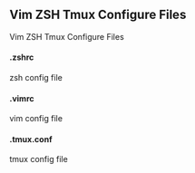 ## Vim ZSH Tmux Configure Files

Vim ZSH Tmux Configure Files

#### .zshrc
zsh config file
#### .vimrc
vim config file
#### .tmux.conf
tmux config file
